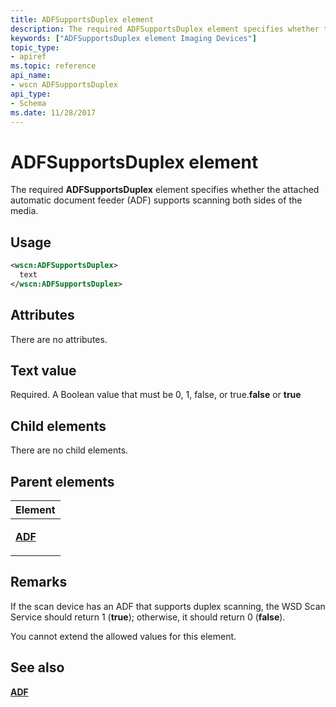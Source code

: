 ```yaml
---
title: ADFSupportsDuplex element
description: The required ADFSupportsDuplex element specifies whether the attached automatic document feeder (ADF) supports scanning both sides of the media.
keywords: ["ADFSupportsDuplex element Imaging Devices"]
topic_type:
- apiref
ms.topic: reference
api_name:
- wscn ADFSupportsDuplex
api_type:
- Schema
ms.date: 11/28/2017
---
```


# ADFSupportsDuplex element


The required **ADFSupportsDuplex** element specifies whether the attached automatic document feeder (ADF) supports scanning both sides of the media.

## Usage

```xml
<wscn:ADFSupportsDuplex>
  text
</wscn:ADFSupportsDuplex>
```

## Attributes

There are no attributes.

## Text value

Required. A Boolean value that must be 0, 1, false, or true.**false** or **true**

## Child elements


There are no child elements.

## Parent elements


<table>
<colgroup>
<col width="100%" />
</colgroup>
<thead>
<tr class="header">
<th>Element</th>
</tr>
</thead>
<tbody>
<tr class="odd">
<td><p><a href="adf.md" data-raw-source="[&lt;strong&gt;ADF&lt;/strong&gt;](adf.md)"><strong>ADF</strong></a></p></td>
</tr>
</tbody>
</table>

## Remarks

If the scan device has an ADF that supports duplex scanning, the WSD Scan Service should return 1 (**true**); otherwise, it should return 0 (**false**).

You cannot extend the allowed values for this element.

## See also


[**ADF**](adf.md)

 

 






